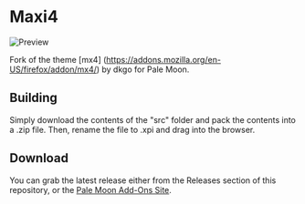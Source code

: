 # Maxi4
![Preview](http://i67.tinypic.com/2chn2s.png)

Fork of the theme [mx4] (https://addons.mozilla.org/en-US/firefox/addon/mx4/) by dkgo for Pale Moon.

## Building
Simply download the contents of the "src" folder  and pack the contents into a .zip file. Then, rename the file to .xpi and drag into the browser.

## Download
You can grab the latest release either from the Releases section of this repository, or the [Pale Moon Add-Ons Site](https://addons.palemoon.org/themes/complete/maxi4/).